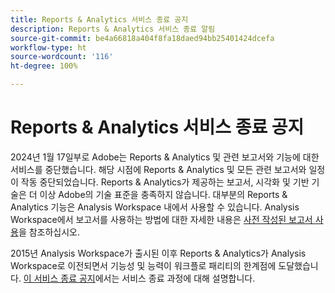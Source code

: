 ```yaml
---
title: Reports & Analytics 서비스 종료 공지
description: Reports & Analytics 서비스 종료 알림
source-git-commit: be4a66818a404f8fa18daed94bb25401424dcefa
workflow-type: ht
source-wordcount: '116'
ht-degree: 100%

---
```



# Reports &amp; Analytics 서비스 종료 공지

2024년 1월 17일부로 Adobe는 Reports &amp; Analytics 및 관련 보고서와 기능에 대한 서비스를 중단했습니다. 해당 시점에 Reports &amp; Analytics 및 모든 관련 보고서와 일정이 작동 중단되었습니다. Reports &amp; Analytics가 제공하는 보고서, 시각화 및 기반 기술은 더 이상 Adobe의 기술 표준을 충족하지 않습니다. 대부분의 Reports &amp; Analytics 기능은 Analysis Workspace 내에서 사용할 수 있습니다. Analysis Workspace에서 보고서를 사용하는 방법에 대한 자세한 내용은 [사전 작성된 보고서 사용](https://experienceleague.adobe.com/docs/analytics/analyze/analysis-workspace/reports/use-reports.html)을 참조하십시오.

2015년 Analysis Workspace가 출시된 이후 Reports &amp; Analytics가 Analysis Workspace로 이전되면서 기능성 및 능력이 워크플로 패리티의 한계점에 도달했습니다. [이 서비스 종료 공지](https://new.express.adobe.com/webpage/WFCyq7w8kijmB?)에서는 서비스 종료 과정에 대해 설명합니다.